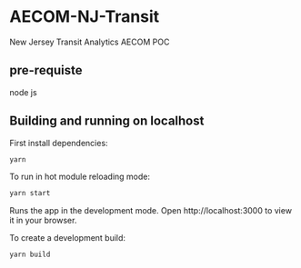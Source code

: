 # AECOM-NJ-Transit

New Jersey Transit Analytics AECOM POC

## pre-requiste

node js

## Building and running on localhost

First install dependencies:

```sh
yarn
```

To run in hot module reloading mode:

```sh
yarn start
```

Runs the app in the development mode. Open http://localhost:3000 to view it in your browser.

To create a development build:

```sh
yarn build
```
